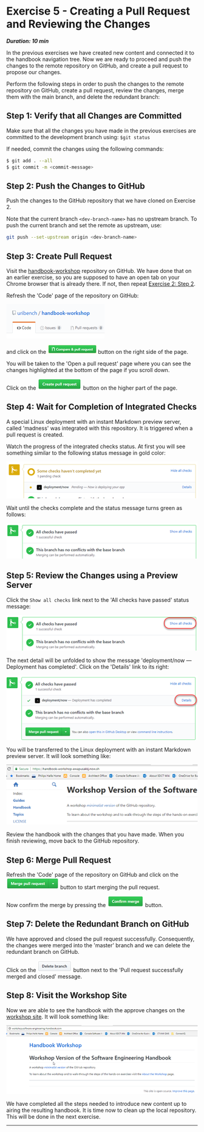 # Exercise 5 - Creating a Pull Request and Reviewing the Changes

***Duration: 10 min***

In the previous exercises we have created new content and connected it to the handbook navigation 
tree. Now we are ready to proceed and push the changes to the remote repository on GitHub, and 
create a pull request to propose our changes.

Perform the following steps in order to push the changes to the remote repository on GitHub, 
create a pull request, review the changes, merge them with the main branch, and delete the redundant 
branch:


## Step 1: Verify that all Changes are Committed

Make sure that all the changes you have made in the previous exercises are committed to the 
development branch using: `$git status`

If needed, commit the changes using the following commands:

```bash
$ git add . --all
$ git commit -m <commit-message>
```

## Step 2: Push the Changes to GitHub

Push the changes to the GitHub repository that we have cloned on Exercise 2.

Note that the current branch `<dev-branch-name>` has no upstream branch.
To push the current branch and set the remote as upstream, use:

```bash
git push --set-upstream origin <dev-branch-name>
```

## Step 3: Create Pull Request

Visit the [handbook-workshop][1] repository on GitHub. We have done that on an earlier exercise, 
so you are supposed to have an open tab on your Chrome browser that is already there. If not, then 
repeat [Exercise 2: Step 2][2].

Refresh the 'Code' page of the repository on GitHub:

!['Code' page][3]

and click on the !['Compare & pull request' button][4] button on the right side of the page.

You will be taken to the 'Open a pull request' page where you can see the changes highlighted at the 
bottom of the page if you scroll down.

Click on the !['Create pull request' button][5] button on the higher part of the page.


## Step 4: Wait for Completion of Integrated Checks

A special Linux deployment with an instant Markdown preview server, called 'madness' was integrated 
with this repository. It is triggered when a pull request is created.

Watch the progress of the integrated checks status. At first you will see something similar to the 
following status message in gold color:

![Deployment/now pending status][6]

Wait until the checks complete and the status message turns green as follows:

![All checks have passed status][7]


## Step 5: Review the Changes using a Preview Server

Click the `Show all checks` link next to the 'All checks have passed' status message:

![Show all checks link][8]

The next detail will be unfolded to show the message 'deployment/now — Deployment has completed'.
Click on the 'Details' link to its right:

![Check details link][9]

You will be transferred to the Linux deployment with an instant Markdown preview server. It will
look something like:

![madness preview][10]

Review the handbook with the changes that you have made. When you finish reviewing, move back to the 
GitHub repository.


## Step 6: Merge Pull Request

Refresh the 'Code' page of the repository on GitHub and click on the 
![Merge pull request button][11] button to start merging the pull request.

Now confirm the merge by pressing the ![Confirm merge button][12] button.


## Step 7: Delete the Redundant Branch on GitHub

We have approved and closed the pull request successfully. Consequently, the changes were merged 
into the 'master' branch and we can delete the redundant branch on GitHub.

Click on the ![Delete branch button][13] button next to the 'Pull request successfully merged and 
closed' message.


## Step 8: Visit the Workshop Site

Now we are able to see the handbook with the approve changes on the [workshop site][14].
It will look something like:

![workshop site][15]


We have completed all the steps needed to introduce new content up to airing the resulting handbook. 
It is time now to clean up the local repository. This will be done in the next exercise.

---

[1]: https://github.com/uribench/handbook-workshop
[2]: /Guides/About/Exercise_2#step-2-visit-the-handbook-workshop-repository-on-github
[3]: /images/exercise-2/github-code-page.png
[4]: /images/exercise-5/github-compare-and-pull-request-button.png
[5]: /images/exercise-5/github-create-pull-request-button.png
[6]: /images/exercise-5/github-pending-check-deployment-now-status.png
[7]: /images/exercise-5/github-all-checks-have-passed-status.png
[8]: /images/exercise-5/github-show-all-checks-link.png
[9]: /images/exercise-5/github-check-details-link.png
[10]: /images/exercise-5/madness-handbook-workshop-preview.png
[11]: /images/exercise-5/github-merge-pull-request-button.png
[12]: /images/exercise-5/github-confirm-merge-button.png
[13]: /images/exercise-5/github-delete-branch-button.png
[14]: http://workshop.software-engineering-handbook.com/
[15]: /images/exercise-5/workshop-site.png